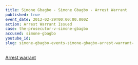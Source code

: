 ```yaml
---
title: Simone Gbagbo - Simone Gbagbo - Arrest Warrant
published: true
event_date: 2012-02-29T00:00:00.000Z
action: Arrest Warrant Issued
case: the-prosecutor-v-simone-gbagbo
accused: simone-gbagbo
youtube_id:
slug: simone-gbagbo-events-simone-gbagbo-arrest-warrant-
---
```



[Arrest warrant](http://www.icc-cpi.int/iccdocs/doc/doc1344439.pdf)